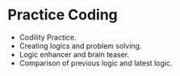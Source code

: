 # Practice Coding
- Codility Practice.
- Creating logics and problem solving.
- Logic enhancer and brain teaser.
- Comparison of previous logic and latest logic.
